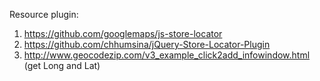 Resource plugin:
1.  https://github.com/googlemaps/js-store-locator
2. https://github.com/chhumsina/jQuery-Store-Locator-Plugin
3. http://www.geocodezip.com/v3_example_click2add_infowindow.html (get
   Long and Lat)
